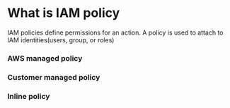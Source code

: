 # What is IAM policy
IAM policies define permissions for an action. A policy is used to attach to IAM identities(users, group, or roles)

### AWS managed policy

### Customer managed policy

### Inline policy
